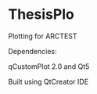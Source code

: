 # ThesisPlo
Plotting for ARCTEST

Dependencies:

qCustomPlot 2.0  and Qt5

Built using QtCreator IDE
